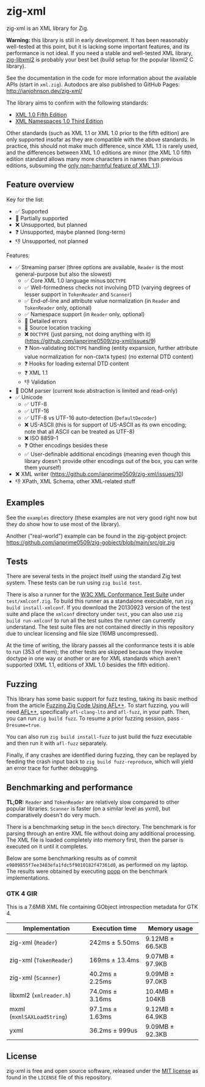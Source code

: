 # zig-xml

zig-xml is an XML library for Zig.

**Warning:** this library is still in early development. It has been reasonably
well-tested at this point, but it is lacking some important features, and its
performance is not ideal. If you need a stable and well-tested XML library,
[zig-libxml2](https://github.com/mitchellh/zig-libxml2) is probably your best
bet (build setup for the popular libxml2 C library).

See the documentation in the code for more information about the available APIs
(start in `xml.zig`). Autodocs are also published to GitHub Pages:
http://ianjohnson.dev/zig-xml/

The library aims to confirm with the following standards:

- [XML 1.0 Fifth Edition](https://www.w3.org/TR/2008/REC-xml-20081126/)
- [XML Namespaces 1.0 Third Edition](https://www.w3.org/TR/2009/REC-xml-names-20091208/)

Other standards (such as XML 1.1 or XML 1.0 prior to the fifth edition) are only
supported insofar as they are compatible with the above standards. In practice,
this should not make much difference, since XML 1.1 is rarely used, and the
differences between XML 1.0 editions are minor (the XML 1.0 fifth edition
standard allows many more characters in names than previous editions, subsuming
the
[only non-harmful feature of XML 1.1](http://www.ibiblio.org/xml/books/effectivexml/chapters/03.html)).

## Feature overview

Key for the list:

- ✅ Supported
- 🚧 Partially supported
- ❌ Unsupported, but planned
- ❓️ Unsupported, maybe planned (long-term)
- 👎️ Unsupported, not planned

Features:

- ✅ Streaming parser (three options are available, `Reader` is the most
  general-purpose but also the slowest)
  - ✅ Core XML 1.0 language minus `DOCTYPE`
  - ✅ Well-formedness checks not involving DTD (varying degrees of lesser
    support in `TokenReader` and `Scanner`)
  - ✅ End-of-line and attribute value normalization (in `Reader` and
    `TokenReader` only, optional)
  - ✅ Namespace support (in `Reader` only, optional)
  - 🚧 Detailed errors
  - 🚧 Source location tracking
  - ❌ `DOCTYPE` (just parsing, not doing anything with it)
    (https://github.com/ianprime0509/zig-xml/issues/9)
  - ❓️ Non-validating `DOCTYPE` handling (entity expansion, further attribute
    value normalization for non-`CDATA` types) (no external DTD content)
  - ❓️ Hooks for loading external DTD content
  - ❓️ XML 1.1
  - 👎️ Validation
- 🚧 DOM parser (current `Node` abstraction is limited and read-only)
- ✅ Unicode
  - ✅ UTF-8
  - ✅ UTF-16
  - ✅ UTF-8 vs UTF-16 auto-detection (`DefaultDecoder`)
  - ❌ US-ASCII (this is for support of US-ASCII as its own encoding; note that
    all ASCII can be treated as UTF-8)
  - ❌ ISO 8859-1
  - ❓️ Other encodings besides these
  - ✅ User-definable additional encodings (meaning even though this library
    doesn't provide other encodings out of the box, you can write them yourself)
- ❌ XML writer (https://github.com/ianprime0509/zig-xml/issues/10)
- 👎️ XPath, XML Schema, other XML-related stuff

## Examples

See the `examples` directory (these examples are not very good right now but
they do show how to use most of the library).

Another ("real-world") example can be found in the zig-gobject project:
https://github.com/ianprime0509/zig-gobject/blob/main/src/gir.zig

## Tests

There are several tests in the project itself using the standard Zig test
system. These tests can be run using `zig build test`.

There is also a runner for the
[W3C XML Conformance Test Suite](https://www.w3.org/XML/Test/) under
`test/xmlconf.zig`. To build this runner as a standalone executable, run
`zig build install-xmlconf`. If you download the 20130923 version of the test
suite and place the `xmlconf` directory under `test`, you can also use
`zig build run-xmlconf` to run all the test suites the runner can currently
understand. The test suite files are not contained directly in this repository
due to unclear licensing and file size (16MB uncompressed).

At the time of writing, the library passes all the conformance tests it is able
to run (353 of them); the other tests are skipped because they involve doctype
in one way or another or are for XML standards which aren't supported (XML 1.1,
editions of XML 1.0 besides the fifth edition).

## Fuzzing

This library has some basic support for fuzz testing, taking its basic method
from the article
[Fuzzing Zig Code Using AFL++](https://www.ryanliptak.com/blog/fuzzing-zig-code/).
To start fuzzing, you will need
[AFL++](https://github.com/AFLplusplus/AFLplusplus), specifically
`afl-clang-lto` and `afl-fuzz`, in your path. Then, you can run
`zig build fuzz`. To resume a prior fuzzing session, pass `-Dresume=true`.

You can also run `zig build install-fuzz` to just build the fuzz executable and
then run it with `afl-fuzz` separately.

Finally, if any crashes are identified during fuzzing, they can be replayed by
feeding the crash input back to `zig build fuzz-reproduce`, which will yield an
error trace for further debugging.

## Benchmarking and performance

**TL;DR:** `Reader` and `TokenReader` are relatively slow compared to other
popular libraries. `Scanner` is faster (on a similar level as yxml), but
comparatively doesn't do very much.

There is a benchmarking setup in the `bench` directory. The benchmark is for
parsing through an entire XML file without doing any additional processing. The
XML file is loaded completely into memory first, then the parser is executed on
it until it completes.

Below are some benchmarking results as of commit
`e9809855f7ee3403efa1fdc5f9010182f47361d0`, as performed on my laptop. The
results were obtained by executing [poop](https://github.com/andrewrk/poop) on
the benchmark implementations.

### GTK 4 GIR

This is a 7.6MiB XML file containing GObject introspection metadata for GTK 4.

| Implementation             | Execution time  | Memory usage    |
| -------------------------- | --------------- | --------------- |
| zig-xml (`Reader`)         | 242ms ± 5.50ms  | 9.12MB ± 66.5KB |
| zig-xml (`TokenReader`)    | 169ms ± 13.4ms  | 9.07MB ± 97.9KB |
| zig-xml (`Scanner`)        | 40.2ms ± 2.25ms | 9.09MB ± 97.0KB |
| libxml2 (`xmlreader.h`)    | 74.0ms ± 3.16ms | 10.4MB ± 104KB  |
| mxml (`mxmlSAXLoadString`) | 97.1ms ± 1.63ms | 9.12MB ± 64.9KB |
| yxml                       | 36.2ms ± 999us  | 9.09MB ± 92.3KB |

## License

zig-xml is free and open source software, released under the
[MIT license](https://opensource.org/license/MIT/) as found in the `LICENSE`
file of this repository.
